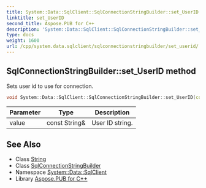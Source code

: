 ```yaml
---
title: System::Data::SqlClient::SqlConnectionStringBuilder::set_UserID method
linktitle: set_UserID
second_title: Aspose.PUB for C++
description: 'System::Data::SqlClient::SqlConnectionStringBuilder::set_UserID method. Sets user id to use for connection in C++.'
type: docs
weight: 1600
url: /cpp/system.data.sqlclient/sqlconnectionstringbuilder/set_userid/
---
```

## SqlConnectionStringBuilder::set_UserID method


Sets user id to use for connection.

```cpp
void System::Data::SqlClient::SqlConnectionStringBuilder::set_UserID(const String &value)
```


| Parameter | Type | Description |
| --- | --- | --- |
| value | const String\& | User ID string. |

## See Also

* Class [String](../../../system/string/)
* Class [SqlConnectionStringBuilder](../)
* Namespace [System::Data::SqlClient](../../)
* Library [Aspose.PUB for C++](../../../)
